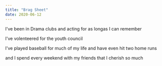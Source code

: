 ```yaml
---
title: "Brag Sheet"
date: 2020-06-12
---
```

I've been in Drama clubs and acting for as longas I can remember

I've volenteered for the youth council

I've played baseball for much of my life and have even hit two home runs

and I spend every weekend with my friends that I cherish so much
